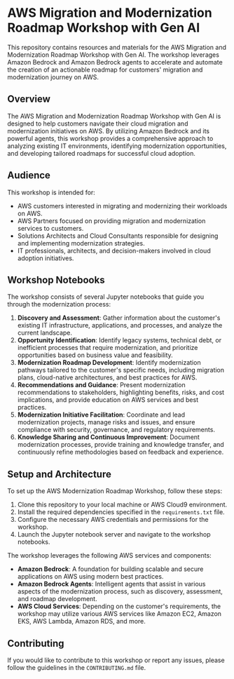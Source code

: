 # AWS Migration and Modernization Roadmap Workshop with Gen AI

This repository contains resources and materials for the AWS Migration and Modernization Roadmap Workshop with Gen AI. The workshop leverages Amazon Bedrock and Amazon Bedrock agents to accelerate and automate the creation of an actionable roadmap for customers' migration and modernization journey on AWS.

## Overview

The AWS Migration and Modernization Roadmap Workshop with Gen AI is designed to help customers navigate their cloud migration and modernization initiatives on AWS. By utilizing Amazon Bedrock and its powerful agents, this workshop provides a comprehensive approach to analyzing existing IT environments, identifying modernization opportunities, and developing tailored roadmaps for successful cloud adoption.

## Audience

This workshop is intended for:

- AWS customers interested in migrating and modernizing their workloads on AWS.
- AWS Partners focused on providing migration and modernization services to customers.
- Solutions Architects and Cloud Consultants responsible for designing and implementing modernization strategies.
- IT professionals, architects, and decision-makers involved in cloud adoption initiatives.

## Workshop Notebooks

The workshop consists of several Jupyter notebooks that guide you through the modernization process:

1. **Discovery and Assessment**: Gather information about the customer's existing IT infrastructure, applications, and processes, and analyze the current landscape.
2. **Opportunity Identification**: Identify legacy systems, technical debt, or inefficient processes that require modernization, and prioritize opportunities based on business value and feasibility.
3. **Modernization Roadmap Development**: Identify modernization pathways tailored to the customer's specific needs, including migration plans, cloud-native architectures, and best practices for AWS.
4. **Recommendations and Guidance**: Present modernization recommendations to stakeholders, highlighting benefits, risks, and cost implications, and provide education on AWS services and best practices.
5. **Modernization Initiative Facilitation**: Coordinate and lead modernization projects, manage risks and issues, and ensure compliance with security, governance, and regulatory requirements.
6. **Knowledge Sharing and Continuous Improvement**: Document modernization processes, provide training and knowledge transfer, and continuously refine methodologies based on feedback and experience.

## Setup and Architecture

To set up the AWS Modernization Roadmap Workshop, follow these steps:

1. Clone this repository to your local machine or AWS Cloud9 environment.
2. Install the required dependencies specified in the `requirements.txt` file.
3. Configure the necessary AWS credentials and permissions for the workshop.
4. Launch the Jupyter notebook server and navigate to the workshop notebooks.

The workshop leverages the following AWS services and components:

- **Amazon Bedrock**: A foundation for building scalable and secure applications on AWS using modern best practices.
- **Amazon Bedrock Agents**: Intelligent agents that assist in various aspects of the modernization process, such as discovery, assessment, and roadmap development.
- **AWS Cloud Services**: Depending on the customer's requirements, the workshop may utilize various AWS services like Amazon EC2, Amazon EKS, AWS Lambda, Amazon RDS, and more.

## Contributing

If you would like to contribute to this workshop or report any issues, please follow the guidelines in the `CONTRIBUTING.md` file.
